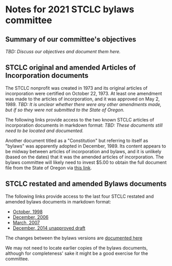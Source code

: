 # Notes for 2021 STCLC bylaws committee

## Summary of our committee's objectives

*TBD: Discuss our objectives and document them here.*

## STCLC original and amended Articles of Incorporation documents

The STCLC nonprofit was created in 1973 and its original articles of incorporation were certified on October 22, 1973.
At least one amendment was made to the articles of incorporation, and it was approved on May 2, 1989.
*TBD: It is unclear whether there were any other amendments made, but if so they were not submitted to the State of Oregon.*

The following links provide access to the two known STCLC articles of incorporation documents in markdown format:
*TBD: These documents still need to be located and documented.*

Another document titled as a "Constitution" but referring to itself as "bylaws" was apparently adopted in December, 1989.
Its content appears to be midway between articles of incorporation and bylaws, and it is unlikely (based on the dates) that it was the amended articles of incorporation.
The bylaws committee will likely need to invest $5.00 to obtain the full document file from the State of Oregon via [this link](https://sos.oregon.gov/business/Documents/copies-forms/301-request-forcopy.pdf).

## STCLC restated and amended Bylaws documents

The following links provide access to the last four STCLC restated and amended bylaws documents in markdown format:
* [October, 1998](https://gist/github.com/garhanso/b1d0f87588f76b8ef034e970927e0311)
* [December, 2006](https://gist/github.com/garhanso/18ef6d9b1abf5c0bf2bd915b77bb3097)
* [March, 2007](https://gist/github.com/garhanso/94fe818587819427bd69c6142f2f6515)
* [December, 2014 unapproved draft](https://gist/github.com/garhanso/9a551285b8a826c1899c7acf197a5dc9)

The changes between the bylaws versions are [documented here](https://gist/github.com/garhanso/Z)

We may not need to locate earlier copies of the bylaws documents, although for completeness' sake it might be a good exercise for the committee.
